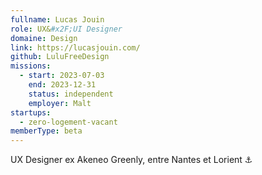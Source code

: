 ```yaml
---
fullname: Lucas Jouin
role: UX&#x2F;UI Designer
domaine: Design
link: https://lucasjouin.com/
github: LuluFreeDesign
missions:
  - start: 2023-07-03
    end: 2023-12-31
    status: independent
    employer: Malt
startups:
  - zero-logement-vacant
memberType: beta
---
```


UX Designer ex Akeneo  Greenly, entre Nantes et Lorient ⚓️

